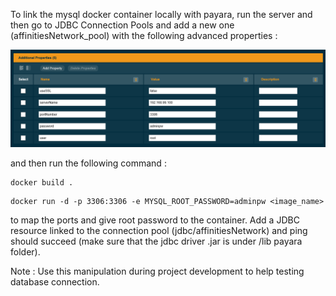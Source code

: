 To link the mysql docker container locally with payara, run the server and then go to JDBC Connection Pools and add a new one (affinitiesNetwork_pool) with the following advanced properties :

![](../../img/jdbc_conf.png)

and then run the following command :

```
docker build .
```

```
docker run -d -p 3306:3306 -e MYSQL_ROOT_PASSWORD=adminpw <image_name>
```

to map the ports and give root password to the container. Add a JDBC resource linked to the connection pool (jdbc/affinitiesNetwork) and ping should succeed (make sure that the jdbc driver .jar is under /lib payara folder).

Note : Use this manipulation during project development to help testing database connection.
